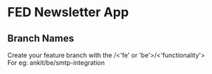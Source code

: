 # FED Newsletter App

## Branch Names
Create your feature branch with the <name>/<'fe' or 'be'>/<'functionality'>
  <br>For eg: ankit/be/smtp-integration
